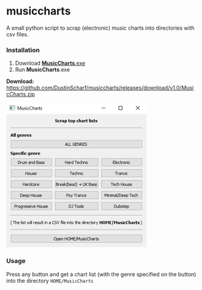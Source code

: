 # musiccharts
A small python script to scrap (electronic) music charts into directories with csv files.

### Installation
1. Download [**MusicCharts**.exe](https://github.com/DustinScharf/musiccharts/releases/download/v1.0/MusicCharts.zip "Click to download")
2. Run **MusicCharts**.exe  

**Download:** https://github.com/DustinScharf/musiccharts/releases/download/v1.0/MusicCharts.zip

![This image shows the GUI of musiccharts](window.png "The GUI")

### Usage
Press any button and get a chart list (with the genre specified on the button) 
into the directory `HOME/MusicCharts`